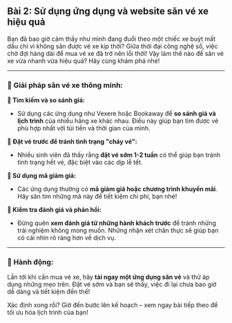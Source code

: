 ## Bài 2: Sử dụng ứng dụng và website săn vé xe hiệu quả

Bạn đã bao giờ cảm thấy như mình đang đuổi theo một chiếc xe buýt mất dấu chỉ vì không săn được vé xe kịp thời? Giữa thời đại công nghệ số, việc chờ đợi hàng dài để mua vé xe đã trở nên lỗi thời! Vậy làm thế nào để săn vé xe vừa nhanh vừa hiệu quả? Hãy cùng khám phá nhé!

---

### 📌 Giải pháp săn vé xe thông minh:

**🔹 Tìm kiếm và so sánh giá:**
- Sử dụng các ứng dụng như Vexere hoặc Bookaway để **so sánh giá và lịch trình** của nhiều hãng xe khác nhau. Điều này giúp bạn tìm được vé phù hợp nhất với túi tiền và thời gian của mình.

**🔹 Đặt vé trước để tránh tình trạng "cháy vé":**
- Nhiều sinh viên đã thấy rằng **đặt vé sớm 1-2 tuần** có thể giúp bạn tránh tình trạng hết vé, đặc biệt vào các dịp lễ tết.

**🔹 Sử dụng mã giảm giá:**
- Các ứng dụng thường có **mã giảm giá hoặc chương trình khuyến mãi**. Hãy săn tìm những mã này để tiết kiệm chi phí, bạn nhé!

**🔹 Kiểm tra đánh giá và phản hồi:**
- Đừng quên **xem đánh giá từ những hành khách trước** để tránh những trải nghiệm không mong muốn. Những nhận xét chân thực sẽ giúp bạn có cái nhìn rõ ràng hơn về dịch vụ.

---

### 🚀 Hành động:

Lần tới khi cần mua vé xe, hãy **tải ngay một ứng dụng săn vé** và thử áp dụng những mẹo trên. Đặt vé sớm và bạn sẽ thấy, việc đi lại chưa bao giờ dễ dàng và tiết kiệm đến thế!

Xác định xong rồi? Giờ đến bước lên kế hoạch – xem ngay bài tiếp theo để tối ưu hóa lịch trình của bạn!
